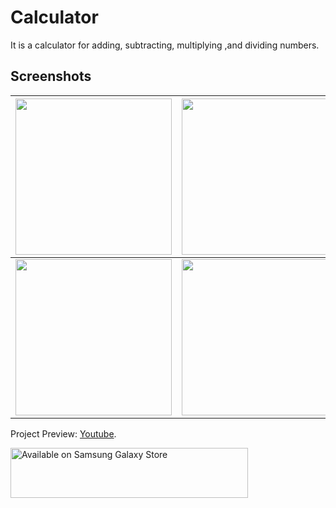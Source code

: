 # Calculator
It is a calculator for adding, subtracting, multiplying ,and dividing numbers.

## Screenshots
| <img src="https://i.imgur.com/kKhCdZ5.png" width="250">  | <img src="https://i.imgur.com/yJUIXBJ.png" width="250">  | 
| ------------- | ------------- |
| <img src="https://i.imgur.com/wemtXfb.png" width="250">  | <img src="https://i.imgur.com/Vgq3c68.png" width="250">  | 


Project Preview: [Youtube](https://youtu.be/x5VAI6G2wzQ).

<a href="https://galaxy.store/calci"><img src="https://img.samsungapps.com/seller/images/badges/galaxyStore/png_big/GalaxyStore_English.png?ver=1599637432000" alt="Available on Samsung Galaxy Store"  width="380" height="80"></a>
